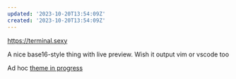 ```yaml
---
updated: '2023-10-20T13:54:09Z'
created: '2023-10-20T13:54:09Z'
---
```

https://terminal.sexy

A nice base16-style thing with live preview. Wish it output vim or vscode too

Ad hoc [theme in progress](https://terminal.sexy/#HyQwy8zGKCouwD0nEYdi9HZIX4GdhWePXo2H_vnSNztB9HZIMbZ78MZ0VYerspS79HZIy8zG)